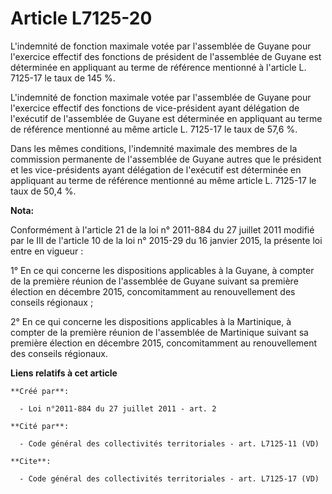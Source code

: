 # Article L7125-20

L'indemnité de fonction maximale votée par l'assemblée de Guyane pour l'exercice effectif des fonctions de président de
l'assemblée de Guyane est déterminée en appliquant au terme de référence mentionné à l'article L. 7125-17 le taux de 145 %. 

L'indemnité de fonction maximale votée par l'assemblée de Guyane pour l'exercice effectif des fonctions de vice-président
ayant délégation de l'exécutif de l'assemblée de Guyane est déterminée en appliquant au terme de référence mentionné au même
article L. 7125-17 le taux de 57,6 %. 

Dans les mêmes conditions, l'indemnité maximale des membres de la commission permanente de l'assemblée de Guyane autres que
le président et les vice-présidents ayant délégation de l'exécutif est déterminée en appliquant au terme de référence
mentionné au même article L. 7125-17 le taux de 50,4 %.

**Nota:**

Conformément à l'article 21 de la loi n° 2011-884 du 27 juillet 2011 modifié par le III de l'article 10 de la loi n° 2015-29
du 16 janvier 2015, la présente loi entre en vigueur : 

1° En ce qui concerne les dispositions applicables à la Guyane, à compter de la première réunion de l'assemblée de Guyane
suivant sa première élection en décembre 2015, concomitamment au renouvellement des     conseils régionaux ; 

2° En ce qui concerne les dispositions applicables à la Martinique, à compter de la première réunion de l'assemblée de
Martinique suivant sa première élection en décembre 2015, concomitamment au renouvellement des     conseils régionaux.

**Liens relatifs à cet article**

	**Créé par**:

	  - Loi n°2011-884 du 27 juillet 2011 - art. 2

	**Cité par**:

	  - Code général des collectivités territoriales - art. L7125-11 (VD)

	**Cite**:

	  - Code général des collectivités territoriales - art. L7125-17 (VD)
